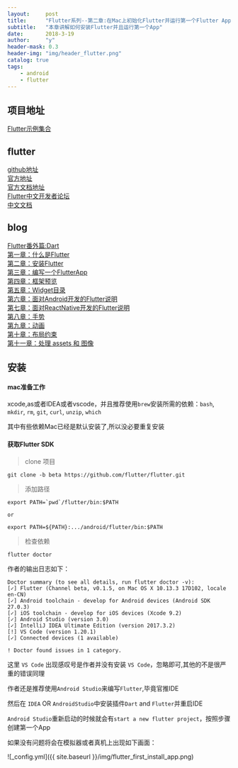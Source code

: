 ```yaml
---
layout:     post
title:      "Flutter系列--第二章:在Mac上初始化Flutter并运行第一个Flutter App"
subtitle:   "本章讲解如何安装Flutter并且运行第一个App"
date:       2018-3-19
author:     "y"
header-mask: 0.3
header-img: "img/header_flutter.png"
catalog: true
tags:
    - android
    - flutter
---
```


## 项目地址

[Flutter示例集合](https://github.com/7449/flutter_example)

## flutter

[github地址](https://github.com/flutter/flutter)<br>
[官方地址](https://flutter.io/)<br>
[官方文档地址](https://flutter.io/docs/)<br>
[Flutter中文开发者论坛](http://flutter-dev.com/)<br>
[中文文档](http://doc.flutter-dev.cn/)<br>

## blog

[Flutter番外篇:Dart](https://7449.github.io/2018/03/18/Android_Flutter_dart/)<br>
[第一章：什么是Flutter](https://7449.github.io/2018/03/19/Android_Flutter_1/)<br>
[第二章：安装Flutter](https://7449.github.io/2018/03/19/Android_Flutter_2/)<br>
[第三章：编写一个FlutterApp](https://7449.github.io/2018/03/26/Android_Flutter_3/)<br>
[第四章：框架预览](https://7449.github.io/2018/03/26/Android_Flutter_4/)<br>
[第五章：Widget目录](https://7449.github.io/2018/04/12/Android_Flutter_5/)<br>
[第六章：面对Android开发的Flutter说明](https://7449.github.io/2018/04/16/Android_Flutter_6/)<br>
[第七章：面对ReactNative开发的Flutter说明](https://7449.github.io/2018/04/17/Android_Flutter_7/)<br>
[第八章：手势](https://7449.github.io/2018/04/20/Android_Flutter_8/)<br>
[第九章：动画](https://7449.github.io/2018/04/20/Android_Flutter_9/)<br>
[第十章：布局约束](https://7449.github.io/2018/04/21/Android_Flutter_10/)<br>
[第十一章：处理 assets 和 图像](https://7449.github.io/2018/04/22/Android_Flutter_11/)<br>

## 安装

#### mac准备工作

xcode,as或者IDEA或者vscode，并且推荐使用`brew`安装所需的依赖：`bash`, `mkdir`, `rm`, `git`, `curl`, `unzip`, `which`

其中有些依赖Mac已经是默认安装了,所以没必要重复安装

#### 获取Flutter SDK

> clone 项目

    git clone -b beta https://github.com/flutter/flutter.git 
    
> 添加路径

    export PATH=`pwd`/flutter/bin:$PATH
    
    or
    
    export PATH=${PATH}:.../android/flutter/bin:$PATH


> 检查依赖

    flutter doctor


作者的输出日志如下：

	Doctor summary (to see all details, run flutter doctor -v):
	[✓] Flutter (Channel beta, v0.1.5, on Mac OS X 10.13.3 17D102, locale en-CN)
	[✓] Android toolchain - develop for Android devices (Android SDK 27.0.3)
	[✓] iOS toolchain - develop for iOS devices (Xcode 9.2)
	[✓] Android Studio (version 3.0)
	[✓] IntelliJ IDEA Ultimate Edition (version 2017.3.2)
	[!] VS Code (version 1.20.1)
	[✓] Connected devices (1 available)
	
	! Doctor found issues in 1 category.


这里 `VS Code` 出现感叹号是作者并没有安装 `VS Code`，忽略即可,其他的不是很严重的错误同理

作者还是推荐使用`Android Studio`来编写`Flutter`,毕竟官推IDE


然后在 `IDEA` OR `AndroidStudio`中安装插件`Dart` and `Flutter`并重启IDE

`Android Studio`重新启动的时候就会有`start a new flutter project`，按照步骤创建第一个App


如果没有问题将会在模拟器或者真机上出现如下画面：

![_config.yml]({{ site.baseurl }}/img/flutter_first_install_app.png)
